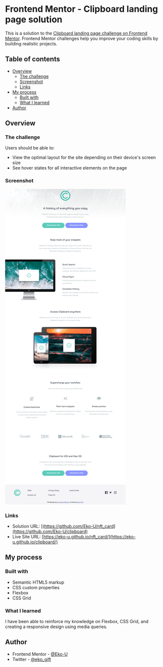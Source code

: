# Frontend Mentor - Clipboard landing page solution

This is a solution to the [Clipboard landing page challenge on Frontend Mentor](https://www.frontendmentor.io/challenges/clipboard-landing-page-5cc9bccd6c4c91111378ecb9). Frontend Mentor challenges help you improve your coding skills by building realistic projects. 

## Table of contents

- [Overview](#overview)
  - [The challenge](#the-challenge)
  - [Screenshot](#screenshot)
  - [Links](#links)
- [My process](#my-process)
  - [Built with](#built-with)
  - [What I learned](#what-i-learned)
- [Author](#author)

## Overview

### The challenge

Users should be able to:

- View the optimal layout for the site depending on their device's screen size
- See hover states for all interactive elements on the page

### Screenshot

![](./screenshot.png)

### Links

- Solution URL: [(https://github.com/Eko-U/nft_card](https://github.com/Eko-U/clipboard)
- Live Site URL: [https://eko-u.github.io/nft_card/](https://eko-u.github.io/clipboard/)

## My process

### Built with

- Semantic HTML5 markup
- CSS custom properties
- Flexbox
- CSS Grid

### What I learned
I have been able to reinforce my knowledge on Flexbox, CSS Grid, and creating a responsive design using media queries.

## Author

- Frontend Mentor - [@Eko-U](https://www.frontendmentor.io/profile/Eko-U)
- Twitter - [@eko_gift](https://www.twitter.com/eko_gift)

